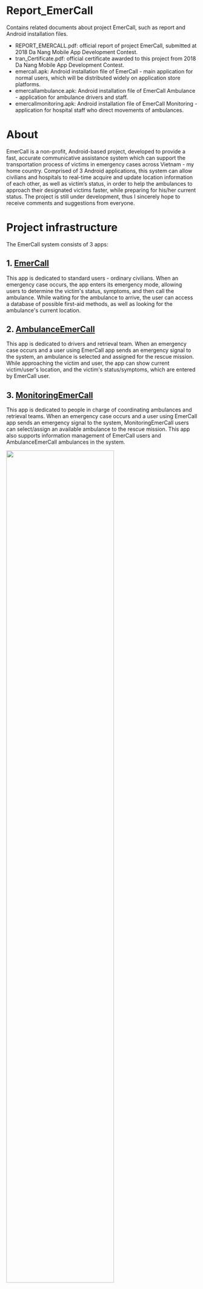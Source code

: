 # Report_EmerCall
Contains related documents about project EmerCall, such as report and Android installation files.

- REPORT_EMERCALL.pdf: official report of project EmerCall, submitted at 2018 Da Nang Mobile App Development Contest.
- tran_Certificate.pdf: official certificate awarded to this project from 2018 Da Nang Mobile App Development Contest.
- emercall.apk: Android installation file of EmerCall - main application for normal users, which will be distributed widely on application store platforms.
- emercallambulance.apk: Android installation file of EmerCall Ambulance - application for ambulance drivers and staff.
- emercallmonitoring.apk: Android installation file of EmerCall Monitoring - application for hospital staff who direct movements of ambulances.


# About

EmerCall is a non-profit, Android-based project, developed to provide a fast, accurate communicative assistance system which can support the transportation process of victims in
emergency cases across Vietnam - my home country. Comprised of 3 Android applications, this system can allow civilians and hospitals to real-time acquire and update location
information of each other, as well as victim’s status, in order to help the ambulances to approach their designated victims faster, while preparing for his/her current status. The
project is still under development, thus I sincerely hope to receive comments and suggestions from everyone.

# Project infrastructure

The EmerCall system consists of 3 apps:

## 1. [EmerCall](https://github.com/TranHuuNhatHuy/EmerCall)
This app is dedicated to standard users - ordinary civilians. When an emergency case occurs, the app enters its emergency mode, allowing users to determine the victim's status, symptoms, and then call the ambulance. While waiting for the ambulance to arrive, the user can access a database of possible first-aid methods, as well as looking for the ambulance's current location.

## 2. [AmbulanceEmerCall](https://github.com/TranHuuNhatHuy/AmbulanceEmerCall)
This app is dedicated to drivers and retrieval team. When an emergency case occurs and a user using EmerCall app sends an emergency signal to the system, an ambulance is selected and assigned for the rescue mission. While approaching the victim and user, the app can show current victim/user's location, and the victim's status/symptoms, which are entered by EmerCall user.

## 3. [MonitoringEmerCall](https://github.com/TranHuuNhatHuy/MonitoringEmerCall)
This app is dedicated to people in charge of coordinating ambulances and retrieval teams. When an emergency case occurs and a user using EmerCall app sends an emergency signal to the system, MonitoringEmerCall users can select/assign an available ambulance to the rescue mission. This app also supports information management of EmerCall users and AmbulanceEmerCall ambulances in the system.

<img src="https://user-images.githubusercontent.com/29034232/166429400-c50d9b59-c04e-4d1e-90e4-6c92aa4f34dc.png" width=75% height=75%>
